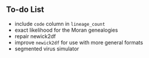 ## To-do List

- include `code` column in `lineage_count`
- exact likelihood for the Moran genealogies
- repair newick2df
- improve `newick2df` for use with more general formats
- segmented virus simulator

